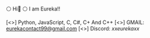 ⚪ Hi👋
⚪ I am Eureka!!


[<>] Python, JavaScript, C, C#, C+ And C++
[<>] GMAIL: eurekacontact99@gmail.com
[<>] Discord: _xxeurekaxx_
